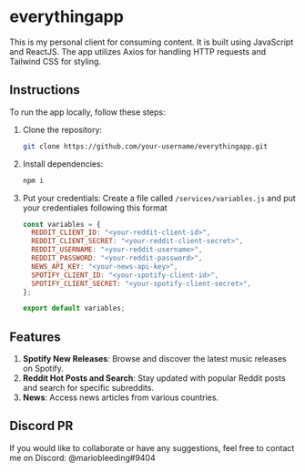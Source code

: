 # everythingapp

This is my personal client for consuming content. It is built using JavaScript and ReactJS. The app utilizes Axios for handling HTTP requests and Tailwind CSS for styling.

## Instructions

To run the app locally, follow these steps:

1. Clone the repository:

   ```bash
   git clone https://github.com/your-username/everythingapp.git
   ```

2. Install dependencies:

   ```bash
   npm i
   ```

3. Put your credentials:
   Create a file called `/services/variables.js` and put your credentiales following this format

   ```js
   const variables = {
     REDDIT_CLIENT_ID: "<your-reddit-client-id>",
     REDDIT_CLIENT_SECRET: "<your-reddit-client-secret>",
     REDDIT_USERNAME: "<your-reddit-username>",
     REDDIT_PASSWORD: "<your-reddit-password>",
     NEWS_API_KEY: "<your-news-api-key>",
     SPOTIFY_CLIENT_ID: "<your-spotify-client-id>",
     SPOTIFY_CLIENT_SECRET: "<your-spotify-client-secret>",
   };

   export default variables;
   ```

## Features

1. **Spotify New Releases**: Browse and discover the latest music releases on Spotify.
2. **Reddit Hot Posts and Search**: Stay updated with popular Reddit posts and search for specific subreddits.
3. **News**: Access news articles from various countries.

## Discord PR

If you would like to collaborate or have any suggestions, feel free to contact me on Discord: @mariobleeding#9404
